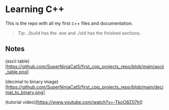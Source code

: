 # Learning C++

This is the repo with all my first c++ files and documentation.

> Tip: ./build has the .exe and ./old has the finished sections.

## Notes

(ascii table)[https://github.com/SuperNinjaCat5/first_cpp_projects_repo/blob/main/ascii_table.png]

(decimal to binary image)[https://github.com/SuperNinjaCat5/first_cpp_projects_repo/blob/main/decimal_to_binary.png]

(tutorial video)[https://www.youtube.com/watch?v=-TkoO8Z07hI]